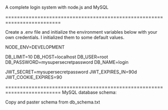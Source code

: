 A complete login system with node.js and MySQL

=========================================================================

Create a .env file and initialize the environment variables below with your own credentials. I initialized them to some default values.

NODE_ENV=DEVELOPMENT

DB_LIMIT=10
DB_HOST=localhost
DB_USER=root
DB_PASSWORD=mysupersecretpassword
DB_NAME=login

JWT_SECRET=mysupersecretpassword
JWT_EXPIRES_IN=90d
JWT_COOKIE_EXPIRES=90

=========================================================================
MySQL database schema:

Copy and paster schema from db_schema.txt
